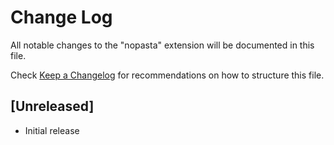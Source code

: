 # Change Log
All notable changes to the "nopasta" extension will be documented in this file.

Check [Keep a Changelog](http://keepachangelog.com/) for recommendations on how to structure this file.

## [Unreleased]
- Initial release